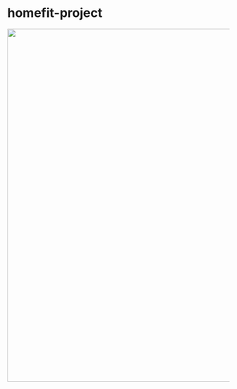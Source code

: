 # homefit-project

<img src="https://user-images.githubusercontent.com/66943451/104336189-7df98980-5537-11eb-8edd-6c4ad641977b.jpg" width=800>
